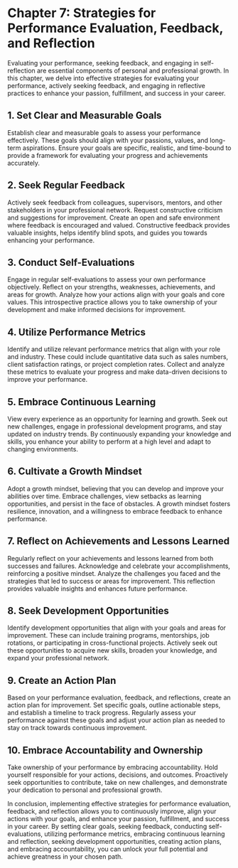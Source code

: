 Chapter 7: Strategies for Performance Evaluation, Feedback, and Reflection
==========================================================================

Evaluating your performance, seeking feedback, and engaging in self-reflection are essential components of personal and professional growth. In this chapter, we delve into effective strategies for evaluating your performance, actively seeking feedback, and engaging in reflective practices to enhance your passion, fulfillment, and success in your career.

**1. Set Clear and Measurable Goals**
-------------------------------------

Establish clear and measurable goals to assess your performance effectively. These goals should align with your passions, values, and long-term aspirations. Ensure your goals are specific, realistic, and time-bound to provide a framework for evaluating your progress and achievements accurately.

**2. Seek Regular Feedback**
----------------------------

Actively seek feedback from colleagues, supervisors, mentors, and other stakeholders in your professional network. Request constructive criticism and suggestions for improvement. Create an open and safe environment where feedback is encouraged and valued. Constructive feedback provides valuable insights, helps identify blind spots, and guides you towards enhancing your performance.

**3. Conduct Self-Evaluations**
-------------------------------

Engage in regular self-evaluations to assess your own performance objectively. Reflect on your strengths, weaknesses, achievements, and areas for growth. Analyze how your actions align with your goals and core values. This introspective practice allows you to take ownership of your development and make informed decisions for improvement.

**4. Utilize Performance Metrics**
----------------------------------

Identify and utilize relevant performance metrics that align with your role and industry. These could include quantitative data such as sales numbers, client satisfaction ratings, or project completion rates. Collect and analyze these metrics to evaluate your progress and make data-driven decisions to improve your performance.

**5. Embrace Continuous Learning**
----------------------------------

View every experience as an opportunity for learning and growth. Seek out new challenges, engage in professional development programs, and stay updated on industry trends. By continuously expanding your knowledge and skills, you enhance your ability to perform at a high level and adapt to changing environments.

**6. Cultivate a Growth Mindset**
---------------------------------

Adopt a growth mindset, believing that you can develop and improve your abilities over time. Embrace challenges, view setbacks as learning opportunities, and persist in the face of obstacles. A growth mindset fosters resilience, innovation, and a willingness to embrace feedback to enhance performance.

**7. Reflect on Achievements and Lessons Learned**
--------------------------------------------------

Regularly reflect on your achievements and lessons learned from both successes and failures. Acknowledge and celebrate your accomplishments, reinforcing a positive mindset. Analyze the challenges you faced and the strategies that led to success or areas for improvement. This reflection provides valuable insights and enhances future performance.

**8. Seek Development Opportunities**
-------------------------------------

Identify development opportunities that align with your goals and areas for improvement. These can include training programs, mentorships, job rotations, or participating in cross-functional projects. Actively seek out these opportunities to acquire new skills, broaden your knowledge, and expand your professional network.

**9. Create an Action Plan**
----------------------------

Based on your performance evaluation, feedback, and reflections, create an action plan for improvement. Set specific goals, outline actionable steps, and establish a timeline to track progress. Regularly assess your performance against these goals and adjust your action plan as needed to stay on track towards continuous improvement.

**10. Embrace Accountability and Ownership**
--------------------------------------------

Take ownership of your performance by embracing accountability. Hold yourself responsible for your actions, decisions, and outcomes. Proactively seek opportunities to contribute, take on new challenges, and demonstrate your dedication to personal and professional growth.

In conclusion, implementing effective strategies for performance evaluation, feedback, and reflection allows you to continuously improve, align your actions with your goals, and enhance your passion, fulfillment, and success in your career. By setting clear goals, seeking feedback, conducting self-evaluations, utilizing performance metrics, embracing continuous learning and reflection, seeking development opportunities, creating action plans, and embracing accountability, you can unlock your full potential and achieve greatness in your chosen path.

